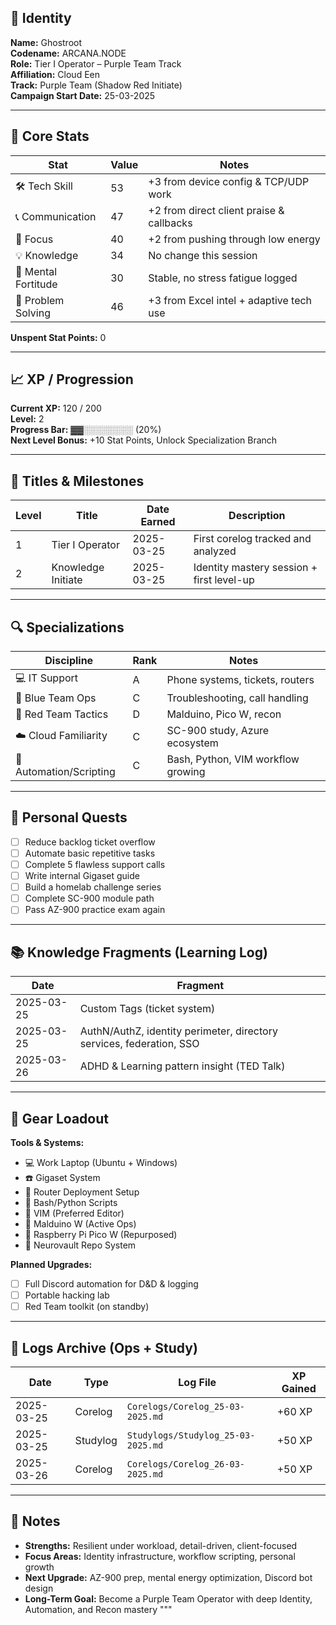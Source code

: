 ## 🪪 Identity

**Name:** Ghostroot  
**Codename:** ARCANA.NODE  
**Role:** Tier I Operator – Purple Team Track  
**Affiliation:** Cloud Een  
**Track:** Purple Team (Shadow Red Initiate)  
**Campaign Start Date:** 25-03-2025  

---

## 🧱 Core Stats

| Stat                | Value | Notes |
|---------------------|-------|-------------------------------------------|
| 🛠️ Tech Skill        | 53    | +3 from device config & TCP/UDP work      |
| 📞 Communication      | 47    | +2 from direct client praise & callbacks  |
| 🧠 Focus             | 40    | +2 from pushing through low energy        |
| 💡 Knowledge         | 34    | No change this session                    |
| 🧘 Mental Fortitude  | 30    | Stable, no stress fatigue logged          |
| 🧩 Problem Solving   | 46    | +3 from Excel intel + adaptive tech use   |

**Unspent Stat Points:** 0

---

## 📈 XP / Progression

**Current XP:** 120 / 200  
**Level:** 2  
**Progress Bar:** ▓▓░░░░░░░░ (20%)  
**Next Level Bonus:** +10 Stat Points, Unlock Specialization Branch

---

## 🏅 Titles & Milestones

| Level | Title              | Date Earned | Description                                       |
|-------|--------------------|-------------|---------------------------------------------------|
| 1     | Tier I Operator    | 2025-03-25  | First corelog tracked and analyzed                |
| 2     | Knowledge Initiate | 2025-03-25  | Identity mastery session + first level-up         |

---

## 🔍 Specializations

| Discipline            | Rank | Notes                                    |
|-----------------------|------|------------------------------------------|
| 💻 IT Support          | A    | Phone systems, tickets, routers          |
| 🔵 Blue Team Ops       | C    | Troubleshooting, call handling           |
| 🔴 Red Team Tactics    | D    | Malduino, Pico W, recon                  |
| ☁️ Cloud Familiarity   | C    | SC-900 study, Azure ecosystem            |
| 🧪 Automation/Scripting| C    | Bash, Python, VIM workflow growing       |

---

## 🎯 Personal Quests

- [ ] Reduce backlog ticket overflow
- [ ] Automate basic repetitive tasks
- [ ] Complete 5 flawless support calls
- [ ] Write internal Gigaset guide
- [ ] Build a homelab challenge series
- [ ] Complete SC-900 module path
- [ ] Pass AZ-900 practice exam again

---

## 📚 Knowledge Fragments (Learning Log)

| Date       | Fragment                                                                 |
|------------|--------------------------------------------------------------------------|
| 2025-03-25 | Custom Tags (ticket system)                                              |
| 2025-03-25 | AuthN/AuthZ, identity perimeter, directory services, federation, SSO     |
| 2025-03-26 | ADHD & Learning pattern insight (TED Talk)                               |

---

## 🎒 Gear Loadout

**Tools & Systems:**
- 💻 Work Laptop (Ubuntu + Windows)
- ☎️ Gigaset System
- 📡 Router Deployment Setup
- 🐍 Bash/Python Scripts
- 🧙 VIM (Preferred Editor)
- 🐤 Malduino W (Active Ops)
- 🐤 Raspberry Pi Pico W (Repurposed)
- 🔐 Neurovault Repo System

**Planned Upgrades:**
- [ ] Full Discord automation for D&D & logging
- [ ] Portable hacking lab
- [ ] Red Team toolkit (on standby)

---

## 📂 Logs Archive (Ops + Study)

| Date       | Type      | Log File                           | XP Gained |
|------------|-----------|------------------------------------|-----------|
| 2025-03-25 | Corelog   | `Corelogs/Corelog_25-03-2025.md`   | +60 XP    |
| 2025-03-25 | Studylog  | `Studylogs/Studylog_25-03-2025.md` | +50 XP    |
| 2025-03-26 | Corelog   | `Corelogs/Corelog_26-03-2025.md`   | +50 XP    |

---

## 📜 Notes

- **Strengths:** Resilient under workload, detail-driven, client-focused  
- **Focus Areas:** Identity infrastructure, workflow scripting, personal growth  
- **Next Upgrade:** AZ-900 prep, mental energy optimization, Discord bot design  
- **Long-Term Goal:** Become a Purple Team Operator with deep Identity, Automation, and Recon mastery
"""
